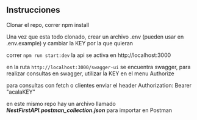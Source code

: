 ## Instrucciones

Clonar el repo, correr npm install

Una vez que esta todo clonado, crear un archivo .env (pueden usar en .env.example) y cambiar la KEY por la que quieran

correr ```npm run start:dev``` la api se activa en http://localhost:3000

en la ruta ```http://localhost:3000/swagger-ui``` se encuentra swagger, para realizar consultas en swagger, utilizar la KEY en el menu Authorize

para consultas con fetch o clientes enviar el header Authorization: Bearer "acalaKEY"

en este mismo repo hay un archivo llamado ***NestFirstAPI.postman_collection.json*** para importar en Postman

